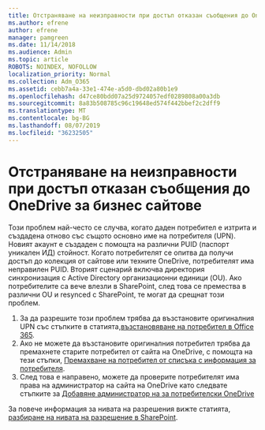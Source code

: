 ```yaml
---
title: Отстраняване на неизправности при достъп отказан съобщения до OneDrive за бизнес сайтове
ms.author: efrene
author: efrene
manager: pamgreen
ms.date: 11/14/2018
ms.audience: Admin
ms.topic: article
ROBOTS: NOINDEX, NOFOLLOW
localization_priority: Normal
ms.collection: Adm_O365
ms.assetid: cebb7a4a-33e1-474e-a5d0-dbd02a80b1e9
ms.openlocfilehash: d47ce80bdd07a25d9724057edf0289808a00a3db
ms.sourcegitcommit: 8a83b508785c96c19648ed574f442bbef2c2dff9
ms.translationtype: MT
ms.contentlocale: bg-BG
ms.lasthandoff: 08/07/2019
ms.locfileid: "36232505"
---
```

# <a name="troubleshooting-access-denied-messages-to-onedrive-for-business-sites"></a>Отстраняване на неизправности при достъп отказан съобщения до OneDrive за бизнес сайтове

Този проблем най-често се случва, когато даден потребител е изтрита и създадена отново със същото основно име на потребителя (UPN). Новият акаунт е създаден с помощта на различни PUID (паспорт уникален ИД) стойност. Когато потребителят се опитва да получи достъп до колекция от сайтове или техните OneDrive, потребителят има неправилен PUID. Вторият сценарий включва директория синхронизация с Active Directory организационни единици (OU). Ако потребителите са вече влезли в SharePoint, след това се премества в различни OU и resynced с SharePoint, те могат да срещнат този проблем.

1. За да разрешите този проблем трябва да възстановите оригиналния UPN със стъпките в статията,[възстановяване на потребител в Office 365](https://docs.microsoft.com/office365/admin/add-users/restore-user?view=o365-worldwide).
2. Ако не можете да възстановите оригиналния потребител трябва да премахнете старите потребител от сайта на OneDrive, с помощта на тези стъпки, [Премахване на потребител от списъка с информация за потребителя](). 
3. След това е направено, можете да проверите потребителят има права на администратор на сайта на OneDrive като следвате стъпките за [Добавяне администратор на за потребителски OneDrive](https://docs.microsoft.com/sharepoint/manage-user-profiles?redirectSourcePath=%252fen-us%252farticle%252fmanage-user-profiles-in-the-sharepoint-admin-center-494bec9c-6654-41f0-920f-f7f937ea9723#add-and-remove-admins-for-a-users-onedrive)

За повече информация за нивата на разрешения вижте статията, [разбиране на нивата на разрешение в SharePoint](https://docs.microsoft.com/sharepoint/understanding-permission-levels).
